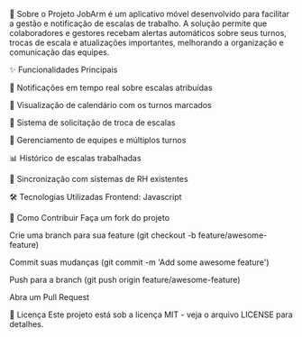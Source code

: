 📌 Sobre o Projeto
JobArm é um aplicativo móvel desenvolvido para facilitar a gestão e notificação de escalas de trabalho. A solução permite que colaboradores e gestores recebam alertas automáticos sobre seus turnos, trocas de escala e atualizações importantes, melhorando a organização e comunicação das equipes.

✨ Funcionalidades Principais

🔔 Notificações em tempo real sobre escalas atribuídas

📅 Visualização de calendário com os turnos marcados

🤝 Sistema de solicitação de troca de escalas

👥 Gerenciamento de equipes e múltiplos turnos

📊 Histórico de escalas trabalhadas

🔄 Sincronização com sistemas de RH existentes

🛠 Tecnologias Utilizadas
Frontend: Javascript


🚀 Como Contribuir
Faça um fork do projeto

Crie uma branch para sua feature (git checkout -b feature/awesome-feature)

Commit suas mudanças (git commit -m 'Add some awesome feature')

Push para a branch (git push origin feature/awesome-feature)

Abra um Pull Request

📄 Licença
Este projeto está sob a licença MIT - veja o arquivo LICENSE para detalhes.
